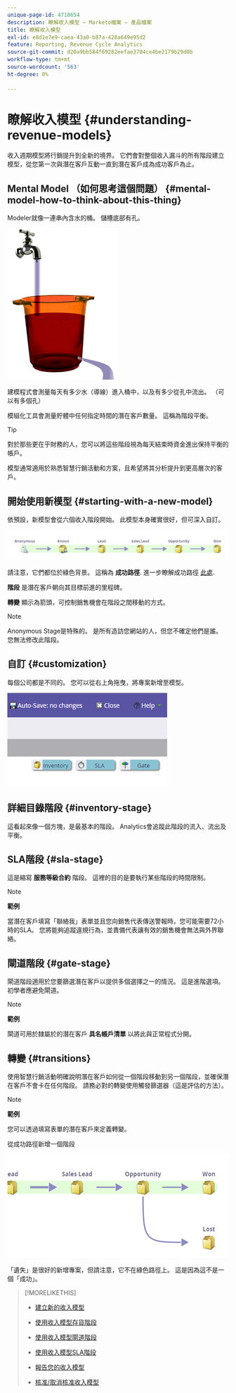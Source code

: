 ```yaml
---
unique-page-id: 4718654
description: 瞭解收入模型 — Marketo檔案 — 產品檔案
title: 瞭解收入模型
exl-id: e8d1e7e9-caea-43a0-b87a-428a649e95d2
feature: Reporting, Revenue Cycle Analytics
source-git-commit: d20a9bb584f69282eefae3704ce4be2179b29d0b
workflow-type: tm+mt
source-wordcount: '563'
ht-degree: 0%

---
```


# 瞭解收入模型 {#understanding-revenue-models}

收入週期模型將行銷提升到全新的境界。 它們會對整個收入漏斗的所有階段建立模型，從您第一次與潛在客戶互動一直到潛在客戶成為成功客戶為止。

## Mental Model （如何思考這個問題） {#mental-model-how-to-think-about-this-thing}

Modeler就像一連串內含水的桶。 儲槽底部有孔。

![](assets/image2015-6-12-10-3a14-3a4.png)

建模程式會測量每天有多少水（導線）進入桶中，以及有多少從孔中流出。 （可以有多個孔）

模組化工具會測量貯體中任何指定時間的潛在客戶數量。 這稱為階段平衡。

>[!TIP]
>
>對於那些更在乎財務的人，您可以將這些階段視為每天結束時資金進出保持平衡的帳戶。

模型通常適用於熟悉智慧行銷活動和方案，且希望將其分析提升到更高層次的客戶。

## 開始使用新模型 {#starting-with-a-new-model}

依預設，新模型會從六個收入階段開始。 此模型本身確實很好，但可深入自訂。

![](assets/image2015-6-12-9-3a43-3a11.png)

請注意，它們都位於綠色背景。 這稱為 **成功路徑**. 進一步瞭解成功路徑 [此處](/help/marketo/product-docs/reporting/revenue-cycle-analytics/revenue-cycle-models/understanding-revenue-model-success-path.md).

**階段** 是潛在客戶朝向其目標前進的里程碑。

**轉變** 顯示為箭頭，可控制銷售機會在階段之間移動的方式。

>[!NOTE]
>
>Anonymous Stage是特殊的。 是所有造訪您網站的人，但您不確定他們是誰。 您無法修改此階段。

## 自訂 {#customization}

每個公司都是不同的。 您可以從右上角拖曳，將專案新增至模型。

![](assets/image2015-6-12-9-3a45-3a36.png)

## 詳細目錄階段 {#inventory-stage}

這看起來像一個方塊，是最基本的階段。 Analytics會追蹤此階段的流入、流出及平衡。

## SLA階段 {#sla-stage}

這是縮寫 **服務等級合約** 階段。 這裡的目的是要執行某些階段的時間限制。

>[!NOTE]
>
>**範例**
>
>當潛在客戶填寫「聯絡我」表單並且您向銷售代表傳送警報時，您可能需要72小時的SLA。 您將能夠追蹤違規行為，並責備代表讓有效的銷售機會無法與外界聯絡。

## 閘道階段 {#gate-stage}

閘道階段適用於您要篩選潛在客戶以提供多個選擇之一的情況。 這是進階選項。 初學者應避免閘道。

>[!NOTE]
>
>**範例**
>
>閘道可用於隸屬於的潛在客戶 **具名帳戶清單** 以將此與正常程式分開。

## 轉變 {#transitions}

使用智慧行銷活動明確說明潛在客戶如何從一個階段移動到另一個階段，並確保潛在客戶不會卡在任何階段。 請務必對的轉變使用觸發篩選器（這是評估的方法）。

>[!NOTE]
>
>**範例**
>
>您可以透過填寫表單的潛在客戶來定義轉變。

從成功路徑新增一個階段

![](assets/image2015-6-12-10-3a10-3a26.png)

「遺失」是很好的新增專案，但請注意，它不在綠色路徑上。 這是因為這不是一個「成功」。

>[!MORELIKETHIS]
>
>* [建立新的收入模型](/help/marketo/product-docs/reporting/revenue-cycle-analytics/revenue-cycle-models/create-a-new-revenue-model.md)
>
>* [使用收入模型存貨階段](/help/marketo/product-docs/reporting/revenue-cycle-analytics/revenue-cycle-models/using-revenue-model-inventory-stages.md)
>
>* [使用收入模型閘道階段](/help/marketo/product-docs/reporting/revenue-cycle-analytics/revenue-cycle-models/using-revenue-model-gate-stages.md)
>
>* [使用收入模型SLA階段](/help/marketo/product-docs/reporting/revenue-cycle-analytics/revenue-cycle-models/using-revenue-model-sla-stages.md)
>
>* [報告您的收入模型](/help/marketo/product-docs/reporting/revenue-cycle-analytics/revenue-cycle-models/report-on-your-revenue-model.md)
>
>* [核准/取消核准收入模型](/help/marketo/product-docs/reporting/revenue-cycle-analytics/revenue-cycle-models/approve-unapprove-a-revenue-model.md)
